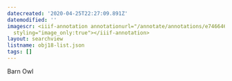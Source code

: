 ```yaml
---
datecreated: '2020-04-25T22:27:09.891Z'
datemodified: ''
imagescr: <iiif-annotation annotationurl="/annotate/annotations/e7466466-8743-11ea-a306-5254008afee6.json"
  styling="image_only:true"></iiif-annotation>
layout: searchview
listname: obj18-list.json
tags: []
---
```

Barn Owl